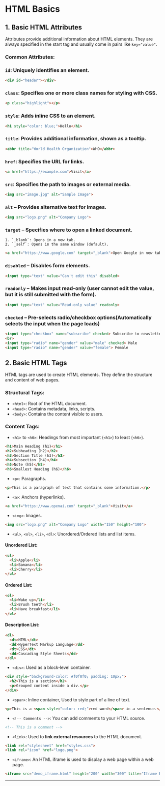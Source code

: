 # HTML Basics

## 1. Basic HTML Attributes

Attributes provide additional information about HTML elements. They are always specified in the start tag and usually come in pairs like `key="value"`.

### Common Attributes:

### `id`: Uniquely identifies an element.

  ```html
  <div id="header"></div>
  ```
### `class`: Specifies one or more class names for styling with CSS.

  ```html
  <p class="highlight"></p>
  ```
### `style`: Adds inline CSS to an element.

  ```html
  <h1 style="color: blue;">Hello</h1>
  ```
### `title`: Provides additional information, shown as a tooltip.

  ```html
  <abbr title="World Health Organization">WHO</abbr>
  ```
### `href`: Specifies the URL for links.

  ```html
  <a href="https://example.com">Visit</a>
  ```
### `src`: Specifies the path to images or external media.

  ```html
  <img src="image.jpg" alt="Sample Image">
  ```
### `alt` – Provides alternative text for images.

```html
<img src="logo.png" alt="Company Logo">
```

### `target` – Specifies where to open a linked document.

    1. `_blank`: Opens in a new tab.
    2. `_self`: Opens in the same window (default).

```html
<a href="https://www.google.com" target="_blank">Open Google in new tab</a>
```

### `disabled` – Disables form elements.

```html
<input type="text" value="Can't edit this" disabled>
```

### `readonly` – Makes input read-only (user cannot edit the value, but it is still submitted with the form).

```html
<input type="text" value="Read-only value" readonly>
```

### `checked` – Pre-selects radio/checkbox options(Automatically selects the input when the page loads)

```html
<input type="checkbox" name="subscribe" checked> Subscribe to newsletter
<br>
<input type="radio" name="gender" value="male" checked> Male
<input type="radio" name="gender" value="female"> Female
```

## 2. Basic HTML Tags

HTML tags are used to create HTML elements. They define the structure and content of web pages.

### Structural Tags:
- `<html>`: Root of the HTML document.
- `<head>`: Contains metadata, links, scripts.
- `<body>`: Contains the content visible to users.

### Content Tags:
- `<h1>` to `<h6>`: Headings from most important (`<h1>`) to least (`<h6>`).

```html
<h1>Main Heading (h1)</h1>
<h2>Subheading (h2)</h2>
<h3>Section Title (h3)</h3>
<h4>Subsection (h4)</h4>
<h5>Note (h5)</h5>
<h6>Smallest Heading (h6)</h6>
```

- `<p>`: Paragraphs.

```html
<p>This is a paragraph of text that contains some information.</p>
```

- `<a>`: Anchors (hyperlinks).

```html
<a href="https://www.openai.com" target="_blank">Visit</a>
```

- `<img>`: Images.

```html
<img src="logo.png" alt="Company Logo" width="150" height="100">
```

- `<ul>`, `<ol>`, `<li>`, `<dl>`: Unordered/Ordered lists and list items.

#### Unordered List:

```html
<ul>
  <li>Apple</li>
  <li>Banana</li>
  <li>Cherry</li>
</ul>
```

#### Ordered List:

```html
<ol>
  <li>Wake up</li>
  <li>Brush teeth</li>
  <li>Have breakfast</li>
</ol>
```

#### Description List:
  ```html
  <dl>
    <dt>HTML</dt>
    <dd>HyperText Markup Language</dd>
    <dt>CSS</dt>
    <dd>Cascading Style Sheets</dd>
  </dl>
  ```

- `<div>`: Used as a block-level container.

```html
<div style="background-color: #f0f0f0; padding: 10px;">
  <h2>This is a section</h2>
  <p>Grouped content inside a div.</p>
</div>
```

- `<span>`: Inline container, Used to style part of a line of text.

```html
<p>This is a <span style="color: red;">red word</span> in a sentence.</p>
```

- `<!-- Comments -->`: You can add comments to your HTML source.

```html
<!-- This is a comment -->
```

- `<link>`: Used to **link external resources** to the HTML document.

```html
<link rel="stylesheet" href="styles.css">
<link rel="icon" href="logo.png">
```

- `<iframe>`: An HTML iframe is used to display a web page within a web page.

```html
<iframe src="demo_iframe.html" height="200" width="300" title="Iframe Example"></iframe>
```

---
